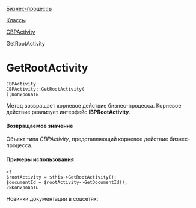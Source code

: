 [Бизнес-процессы](/api_help/bizproc/index.php)

[Классы](/api_help/bizproc/bizproc_classes/index.php)

[CBPActivity](/api_help/bizproc/bizproc_classes/CBPActivity/index.php)

GetRootActivity

GetRootActivity
===============

```
CBPActivity
CBPActivity::GetRootActivity(
);Копировать
```

Метод возвращает корневое действие бизнес-процесса. Корневое действие реализует интерфейс **IBPRootActivity**.

#### Возвращаемое значение

Объект типа *CBPActivity*, представляющий корневое действие бизнес-процесса.

#### Примеры использования

```
<?
$rootActivity = $this->GetRootActivity();
$documentId = $rootActivity->GetDocumentId();
?>Копировать
```

Новинки документации в соцсетях: